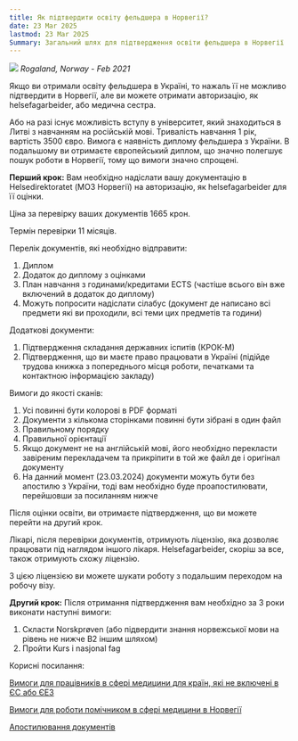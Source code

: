 ```yaml
---
title: Як підтвердити освіту фельдшера в Норвегії?
date: 23 Mar 2025
lastmod: 23 Mar 2025
Summary: Загальний шлях для підтвердження освіти фельдшера в Норвегії
---
```


![](/img/paramedic-in-norway/photo_2024-11-20_19-55-17.jpg)
*Rogaland, Norway -  Feb 2021*

Якщо ви отримали освіту фельдшера в Україні, то нажаль її не можливо підтвердити в Норвегії, але ви можете отримати авторизацію, як helsefagarbeider, або медична сестра.

Або на разі існує можливість вступу в університет, який знаходиться в Литві з навчанням на російській мові. Тривалість навчання 1 рік, вартість 3500 євро. Вимога є наявність диплому фельдшера з України. В подальшому ви отримаєте європейський диплом, що значно полегшує пошук роботи в Норвегії, тому що вимоги значно спрощені.

**Перший крок:** Вам необхідно надіслати вашу документацію в Helsedirektoratet (МОЗ Норвегії) на авторизацію, як helsefagarbeider для її оцінки.

Ціна за перевірку ваших документів 1665 крон.

Термін перевірки 11 місяців.

Перелік документів, які необхідно відправити:

1. Диплом
2. Додаток до диплому з оцінками
3. План навчання з годинами/кредитами ECTS (частіше всього він вже включений в додаток до диплому)
4. Можуть попросити надіслати сілабус (документ де написано всі предмети які ви проходили, всі теми цих предметів та години)

Додаткові документи:

1. Підтвердження складання державних іспитів (КРОК-М)
2. Підтвердження, що ви маєте право працювати в Україні (підійде трудова книжка з попереднього місця роботи, печатками та контактною інформацією закладу)

Вимоги до якості сканів:

1. Усі повинні бути колорові в PDF форматі
2. Документи з кількома сторінками повинні бути зібрані в один файл
3. Правильному порядку
4. Правильної орієнтації
5. Якщо документ не на англійській мові, його необхідно перекласти завіреним перекладачем та прикріпити в той же файл де і оригінал документу
6. На данний момент (23.03.2024) документи можуть бути без апостилю з України, тоді вам необхідно буде проапостилювати, перейшовши за посиланням нижче

Після оцінки освіти, ви отримаєте підтвердження, що ви можете перейти на другий крок.

Лікарі, після перевірки документів, отримують ліцензію, яка дозволяє працювати під наглядом іншого лікаря. Helsefagarbeider, скоріш за все, також отримують схожу ліцензію.

З цією ліцензією ви можете шукати роботу з подальшим переходом на робочу візу.

**Другий крок:** Після отримання підтвердження вам необхідно за 3 роки виконати наступні вимоги:

1. Скласти Norskprøven (або підвердити знання норвежської мови на рівень не нижче B2 іншим шляхом)
2. Пройти Kurs i nasjonal fag

Корисні посилання:

[Вимоги для працівників в сфері медицини для країн, які не включені в ЄС або ЄЕЗ](https://www.helsedirektoratet.no/tema/autorisasjon-og-spesialistutdanning/autorisasjon-og-lisens/Tilleggskrav-for-s%C3%B8kere-utdannet-utenfor-EUE%C3%98S)

[Вимоги для роботи помічником в сфері медицини в Норвегії](https://www.helsedirektoratet.no/tema/autorisasjon-og-spesialistutdanning/autorisasjon-og-lisens?path=9-3-helsefagarbeider-utenfor-eueos)

[Апостилювання документів](https://apostille.in.ua/en/)
